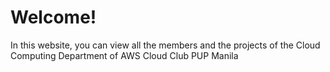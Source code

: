 # Welcome!


In this website, you can view all the members and the projects of the Cloud Computing Department of AWS Cloud Club PUP Manila

<TagList />